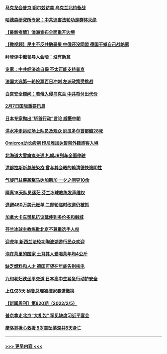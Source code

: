 #### [马克龙会普京 朔尔兹访美 乌克兰北约备战](../pages/prog202/a103342009.md?t=02080250) 
#### [哈德森研究所专家：中共迫害法轮功是群体灭绝](../pages/prog202/a103342017.md?t=02080250) 
#### [【最新疫情】澳洲宣布全面重开边境](../pages/prog202/a103341955.md?t=02080250) 
#### [【微视频】民主不反共酿恶果 中俄还没同盟 德国干掉自己战略家](../pages/prog202/a103341888.md?t=02080250) 
#### [拜登评中俄领导人会晤：没有新意](../pages/prog202/a103341792.md?t=02080250) 
#### [专家：中共经济难自保 不太可能支持普京](../pages/prog202/a103341772.md?t=02080250) 
#### [法国大选第一轮投票百日冲刺 左派政策受挑战](../pages/prog202/a103341803.md?t=02080250) 
#### [白宫安全顾问：若俄入侵乌克兰 中共将付出代价](../pages/prog202/a103341749.md?t=02080250) 
#### [2月7日国际重要讯息](../pages/prog202/a103341729.md?t=02080250) 
#### [日本专家抛出“斩首行动”言论 威慑中朝](../pages/prog202/a103341731.md?t=02080250) 
#### [洪水冲走运动场上队员及观众 厄瓜多尔首都酿28死](../pages/prog202/a103341702.md?t=02080250) 
#### [Omicron助长病例 印尼雅加达暂禁外籍旅客入境](../pages/prog202/a103341691.md?t=02080250) 
#### [北海道大雪瘫痪交通 札幌JR列车全面停驶](../pages/prog202/a103341546.md?t=02080250) 
#### [洪都拉斯新总统染疫 曾与其会晤的赖清德快筛阴性](../pages/prog202/a103341468.md?t=02080250) 
#### [气旋巴兹莱袭撃马达加斯加 一夕之间夺10命](../pages/prog202/a103341507.md?t=02080250) 
#### [隔离18天队员迷茫 芬兰冰球教练发声维权](../pages/prog202/a103341371.md?t=02080250) 
#### [逃避460万美元账单 二邮轮临时改道仍被抓](../pages/prog202/a103341373.md?t=02080250) 
#### [加拿大卡车司机抗议延伸到多伦多和魁城](../pages/prog202/a103341245.md?t=02080250) 
#### [芬兰冰球主教练批北京不尊重选手人权](../pages/prog202/a103341213.md?t=02080250) 
#### [迎虎年 新西兰法轮功陶波湖游行民众欢迎](../pages/prog202/a103341187.md?t=02080250) 
#### [泡在茶里的国家 土耳其人爱喝茶年均4公斤](../pages/prog202/a103341107.md?t=02080250) 
#### [缺乏燃料和人才 德国可望在年底告别核电](../pages/prog202/a103341099.md?t=02080250) 
#### [九旬老妇跌坐平交道 日本高中生紧急行动护安全](../pages/prog202/a103341094.md?t=02080250) 
#### [上任仅3天 秘鲁总理被控家暴遭撤换](../pages/prog202/a103341053.md?t=02080250) 
#### [【新闻周刊】第820期（2022/2/5）](../pages/prog202/a103341040.md?t=02080250) 
#### [普京拿走北京“大礼包” 罕见缺席习近平宴会](../pages/prog202/a103341015.md?t=02080250) 
#### [摩洛哥揪心救援 5岁童坠落深井5天身亡](../pages/prog202/a103341021.md?t=02080250) 

----
#### [ >>> 更早内容 <<< ](../indexes/prog202-earlier.md)

